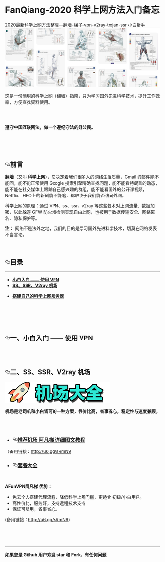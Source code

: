 # FanQiang-2020 科学上网方法入门备忘
2020最新科学上网方法整理—翻墙-梯子-vpn-v2ray-trojan-ssr 小白新手
<a target="_blank" rel="noopener noreferrer" href="https://github.com/elvischao/FanQiang/blob/master/img/pinterest.png"><img src="https://github.com/elvischao/FanQiang/blob/master/img/pinterest.png" alt="" style="max-width:100%;"></a>
<p>这是一份简明的科学上网（翻墙）指南，只为学习国外先进科学技术，提升工作效率，方便查找资料使用。</p>
<br>
<br>
<p><strong>遵守中国互联网法，做一个遵纪守法的好公民。</strong></p>
<br>
<br>
<br>
<h2><a id="user-content-前言" class="anchor" aria-hidden="true" href="#前言"><svg class="octicon octicon-link" viewBox="0 0 16 16" version="1.1" width="16" height="16" aria-hidden="true"><path fill-rule="evenodd" d="M4 9h1v1H4c-1.5 0-3-1.69-3-3.5S2.55 3 4 3h4c1.45 0 3 1.69 3 3.5 0 1.41-.91 2.72-2 3.25V8.59c.58-.45 1-1.27 1-2.09C10 5.22 8.98 4 8 4H4c-.98 0-2 1.22-2 2.5S3 9 4 9zm9-3h-1v1h1c1 0 2 1.22 2 2.5S13.98 12 13 12H9c-.98 0-2-1.22-2-2.5 0-.83.42-1.64 1-2.09V6.25c-1.09.53-2 1.84-2 3.25C6 11.31 7.55 13 9 13h4c1.45 0 3-1.69 3-3.5S14.5 6 13 6z"></path></svg></a>前言</h2>
<p><strong>翻墙</strong>（又叫 <strong>科学上网</strong>），它决定着我们很多人的网络生活质量，Gmail 的邮件能不能回，能不能正常使用 Google 搜索引擎精确查找问题，能不能看特朗普的动态，能不能在社交媒体上跟踪自己感兴趣的群组，能不能看国外的公开课视频，Netflix、HBO上的新剧能不能追，都取决于我们能否访问外网。</p>
<p>科学上网的原理：通过 VPN、ss、ssr、v2ray 等这些技术对上网流量、数据加密，以此躲避 GFW 防火墙检测实现自由上网，也被用于数据传输安全、网络匿名、隐私保护等。</p>
<p><strong>注：</strong> 网络不是法外之地，我们的目的是学习国外先进科学技术，切莫在网络发表不当言论。
<br>
<br>
<br></p>
<h2><a id="user-content-目录" class="anchor" aria-hidden="true" href="#目录"><svg class="octicon octicon-link" viewBox="0 0 16 16" version="1.1" width="16" height="16" aria-hidden="true"><path fill-rule="evenodd" d="M4 9h1v1H4c-1.5 0-3-1.69-3-3.5S2.55 3 4 3h4c1.45 0 3 1.69 3 3.5 0 1.41-.91 2.72-2 3.25V8.59c.58-.45 1-1.27 1-2.09C10 5.22 8.98 4 8 4H4c-.98 0-2 1.22-2 2.5S3 9 4 9zm9-3h-1v1h1c1 0 2 1.22 2 2.5S13.98 12 13 12H9c-.98 0-2-1.22-2-2.5 0-.83.42-1.64 1-2.09V6.25c-1.09.53-2 1.84-2 3.25C6 11.31 7.55 13 9 13h4c1.45 0 3-1.69 3-3.5S14.5 6 13 6z"></path></svg></a>目录</h2>
<hr>
<ul>
<li><a href="#1"><strong>小白入门 —— 使用 VPN</strong></a></li>
<li><a href="#2"><strong>SS、SSR、V2ray 机场</strong></a></li>
</ul>

<ul>
<li><a href="#3"><strong>搭建自己的科学上网服务器</strong></a></li>
</ul>
<br>
<br>
<br>
<br>
<h2><a id="user-content-一小白入门--使用-vpn" class="anchor" aria-hidden="true" href="#一小白入门--使用-vpn"><svg class="octicon octicon-link" viewBox="0 0 16 16" version="1.1" width="16" height="16" aria-hidden="true"><path fill-rule="evenodd" d="M4 9h1v1H4c-1.5 0-3-1.69-3-3.5S2.55 3 4 3h4c1.45 0 3 1.69 3 3.5 0 1.41-.91 2.72-2 3.25V8.59c.58-.45 1-1.27 1-2.09C10 5.22 8.98 4 8 4H4c-.98 0-2 1.22-2 2.5S3 9 4 9zm9-3h-1v1h1c1 0 2 1.22 2 2.5S13.98 12 13 12H9c-.98 0-2-1.22-2-2.5 0-.83.42-1.64 1-2.09V6.25c-1.09.53-2 1.84-2 3.25C6 11.31 7.55 13 9 13h4c1.45 0 3-1.69 3-3.5S14.5 6 13 6z"></path></svg></a><span id="user-content-1">一、小白入门 —— 使用 VPN</span></h2>
<br>
<br>
<h2><a id="user-content-二ssssrv2ray-机场" class="anchor" aria-hidden="true" href="#二ssssrv2ray-机场"><svg class="octicon octicon-link" viewBox="0 0 16 16" version="1.1" width="16" height="16" aria-hidden="true"><path fill-rule="evenodd" d="M4 9h1v1H4c-1.5 0-3-1.69-3-3.5S2.55 3 4 3h4c1.45 0 3 1.69 3 3.5 0 1.41-.91 2.72-2 3.25V8.59c.58-.45 1-1.27 1-2.09C10 5.22 8.98 4 8 4H4c-.98 0-2 1.22-2 2.5S3 9 4 9zm9-3h-1v1h1c1 0 2 1.22 2 2.5S13.98 12 13 12H9c-.98 0-2-1.22-2-2.5 0-.83.42-1.64 1-2.09V6.25c-1.09.53-2 1.84-2 3.25C6 11.31 7.55 13 9 13h4c1.45 0 3-1.69 3-3.5S14.5 6 13 6z"></path></svg></a><span id="user-content-2">二、SS、SSR、V2ray 机场</span></h2>
<p><a target="_blank" rel="noopener noreferrer" href="https://github.com/elvischao/FanQiang/blob/master/img/jcdq.png"><img src="https://github.com/elvischao/FanQiang/blob/master/img/jcdq.png" alt="" style="max-width:100%;"></a></p>
<p><strong>机场是老司机和小白皆可的一种方案，性价比高，省事省心，稳定性与速度兼顾。</strong></p>
<br>
<br>
<ul>
<li>
<h3><a id="user-content-推荐机场-just-my-socks-详细图文教程" class="anchor" aria-hidden="true" href="#推荐机场-just-my-socks-详细图文教程"><svg class="octicon octicon-link" viewBox="0 0 16 16" version="1.1" width="16" height="16" aria-hidden="true"><path fill-rule="evenodd" d="M4 9h1v1H4c-1.5 0-3-1.69-3-3.5S2.55 3 4 3h4c1.45 0 3 1.69 3 3.5 0 1.41-.91 2.72-2 3.25V8.59c.58-.45 1-1.27 1-2.09C10 5.22 8.98 4 8 4H4c-.98 0-2 1.22-2 2.5S3 9 4 9zm9-3h-1v1h1c1 0 2 1.22 2 2.5S13.98 12 13 12H9c-.98 0-2-1.22-2-2.5 0-.83.42-1.64 1-2.09V6.25c-1.09.53-2 1.84-2 3.25C6 11.31 7.55 13 9 13h4c1.45 0 3-1.69 3-3.5S14.5 6 13 6z"></path></svg></a><span id="user-content-4"><a href="http://u6.gg/sRmN9" rel="nofollow">推荐机场 阿凡梯 详细图文教程</a></span></h3>
</li>
</ul>
<p>（备用链接：<a href="http://u6.gg/sRmN9" rel="nofollow">http://u6.gg/sRmN9</a></p>
<ul>
<li>
<h3><a id="user-content-套餐大全" class="anchor" aria-hidden="true" href="#套餐大全"><svg class="octicon octicon-link" viewBox="0 0 16 16" version="1.1" width="16" height="16" aria-hidden="true"><path fill-rule="evenodd" d="M4 9h1v1H4c-1.5 0-3-1.69-3-3.5S2.55 3 4 3h4c1.45 0 3 1.69 3 3.5 0 1.41-.91 2.72-2 3.25V8.59c.58-.45 1-1.27 1-2.09C10 5.22 8.98 4 8 4H4c-.98 0-2 1.22-2 2.5S3 9 4 9zm9-3h-1v1h1c1 0 2 1.22 2 2.5S13.98 12 13 12H9c-.98 0-2-1.22-2-2.5 0-.83.42-1.64 1-2.09V6.25c-1.09.53-2 1.84-2 3.25C6 11.31 7.55 13 9 13h4c1.45 0 3-1.69 3-3.5S14.5 6 13 6z"></path></svg></a><a href="http://u6.gg/sRmN9" rel="nofollow">套餐大全</a></h3>
</li>
</ul>
<br>
<p><strong>AFunVPN阿凡梯 优势：</strong></p>
<ul>
<li>免去个人搭建代理流程，降低科学上网门槛，更适合 初级/小白用户。</li>
<li>高性价比，服务好，支持远程技术支持</li>
<li>保证可以用，省事省心。</li>
</ul>
<p>(备用链接：<a href="http://u6.gg/sRmN9" rel="nofollow">http://u6.gg/sRmN9</a>)</p>
<br>
<br>
<br>
<hr>
<p><strong>如果您是 Github 用户欢迎 star 和 Fork，有任何问题</strong></p>
</article>
</div>

